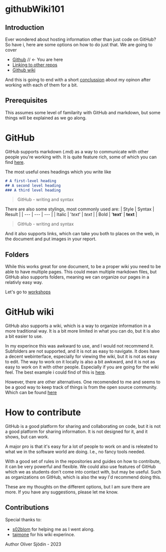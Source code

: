 # githubWiki101

## Introduction

Ever wondered about hosting information other than just code on GitHub? So have i, here are some options on how to do just that. We are going to cover 
- [Github](#introduction) // <- You are here  
- [Linking to other repos](#folders)
- [Github wiki](#github-wiki)

And this is going to end with a short [conclussion](#how-to-contribute) about my opinon after working with each of them for a bit. 

## Prerequisites

This assumes some level of familarity with GitHub and markdown, but some things will be explained as we go along. 

# GitHub 

GitHub supports markdown (.md) as a way to communicate with other people you're working with. It is quite feature rich, some of which you can find [here](https://docs.github.com/en/get-started/writing-on-github/getting-started-with-writing-and-formatting-on-github/basic-writing-and-formatting-syntax).

The most useful ones headings which you write like 
```Markdown
# A first-level heading 
## A second level heading 
### A third level heading 

```
> GitHub - writing and syntax 

There are also some stylings, most commonly used are: 
| Style | Syntax | Result | 
| --- | --- | --- | 
| Italic | '*text*' | *text* |
| Bold | '**text**' | **text** | 
> GitHub - writing and syntax

And it also supports links, which can take you both to places on the web, in the document and put images in your report. 

## Folders 
While this works great for one document, to be a proper wiki you need to be able to have multiple pages. This could mean multiple markdown files, but GitHub also supports folders, meaning we can organize our pages in a relativly easy way. 

Let's go to [workshops](./Workshops)

# GitHub wiki 

GitHub also supports a wiki, which is a way to organize information in a more traditional way. It is a bit more limited in what you can do, but it is also a bit easier to use.

In my experince this was awkward to use, and I would not recommend it. Subfolders are not supported, and it is not as easy to navigate. It does have a decent webinterface, especially for viewing the wiki, but it is not as easy to edit. The way to work on it locally is also a bit awkward, and it is not as easy to work on it with other people. Especially if you are going for the wiki feel. The best example i could find of this is [here](https://github.com/tajmone/github-tests/wiki/).

However, there are other alternatives. One recomended to me and seems to be a good way to keep track of things is from the open source community. Which can be found [here](https://github.com/oss-review-toolkit/ort/wiki/ORT-Community-Meeting)


# How to contribute

GitHub is a good platform for sharing and collaborating on code, but it is not a good platform for sharing information. It is not designed for it, and it shows, but can work. 

A major pro is that it's easy for a lot of people to work on and is releated to what we in the software world are doing. I.e., no fancy tools needed. 

With a good set of rules in the repositories and guides on how to contribute, it can be very powerful and flexible. We could also use features of GitHub which we as students don't come into contact with, but may be useful. Such as organizations on GitHub, which is also the way I'd recommend doing this.

These are my thoughts on the different options, but I am sure there are more. If you have any suggestions, please let me know.

## Contributions 

Special thanks to:
- [s02blom](https://github.com/s02blom) for helping me as I went along. 
- [tajmone](https://github.com/tajmone/github-tests/wiki/) for his wiki experince. 

Author Oliver Sjödin - 2023

